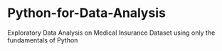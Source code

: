# Python-for-Data-Analysis
Exploratory Data Analysis on Medical Insurance Dataset using only the fundamentals of Python
